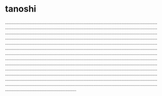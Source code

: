 # tanoshi
......................................................................................................................................................................................................................................................................................................................................................................................................................................................................................................................................................................................................................................................................................................................................................................................................................................................................................................................................................................................................................................................................................................................................................................................................................................................................................................................................................................................................................................................................................................................................................................................................................................................................................................................................